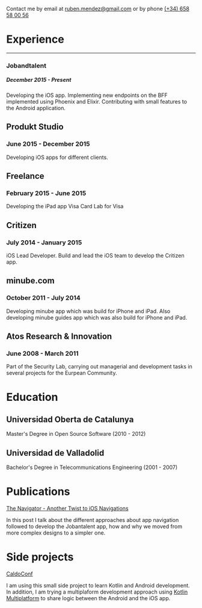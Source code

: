 Contact me by email at [ruben.mendez@gmail.com](mailto:ruben.mendez@gmail.com) or by phone [(+34) 658 58 00 56](tel:+34658580056)

# Experience

---

### Jobandtalent

##### December 2015 - Present

Developing the iOS app.
Implementing new endpoints on the BFF implemented using Phoenix and Elixir.
Contributing with small features to the Android application.

## Produkt Studio

### June 2015 - December 2015

Developing iOS apps for different clients.

## Freelance

### February 2015 - June 2015

Developing the iPad app Visa Card Lab for Visa

## Critizen

### July 2014 - January 2015

iOS Lead Developer. Build and lead the iOS team to develop the Critizen app.

## minube.com

### October 2011 - July 2014

Developing minube app which was build for iPhone and iPad. Also developing minube guides app which was also build for iPhone and iPad.

## Atos Research & Innovation

### June 2008 - March 2011

Part of the Security Lab, carrying out managerial and development tasks in several projects for the Eurpean Community.

# Education

## Universidad Oberta de Catalunya

Master's Degree in Open Source Software (2010 - 2012)

## Universidad de Valladolid

Bachelor's Degree in Telecommunications Engineering (2001 - 2007)

# Publications

[The Navigator - Another Twist to iOS Navigations](https://jobandtalent.engineering/the-navigator-420b24fc57da?source=friends_link&sk=a0dbbedd3f087f0750a3cdc072e679d3)

In this post I talk about the different approaches about app navigation followed to develop the Jobantalent app, how and why we moved from more complex designs to a simpler one.

# Side projects

[CaldoConf](https://github.com/caldofran/caldoconf-mobile)

I am using this small side project to learn Kotlin and Android development. In addition, I am trying a multiplaform development approach using [Kotlin Multiplatform](https://kotlinlang.org/lp/mobile/) to share logic between the Android and the iOS app.
